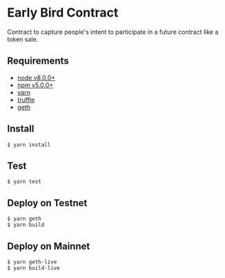 # Early Bird Contract

Contract to capture people's intent to participate in a future contract like a token sale.

## Requirements

- [node v8.0.0+](https://nodejs.org/)
- [npm v5.0.0+](https://www.npmjs.com/)
- [yarn](https://yarnpkg.com/)
- [truffle](http://truffleframework.com/)
- [geth](https://github.com/ethereum/go-ethereum)

## Install

```
$ yarn install
```


## Test

```
$ yarn test
```


## Deploy on Testnet

```
$ yarn geth
$ yarn build
```


## Deploy on Mainnet

```
$ yarn geth-live
$ yarn build-live
```
